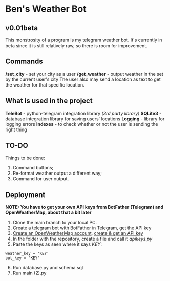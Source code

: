 # Ben's Weather Bot
## v0.01beta
This monstrosity of a program is my telegram weather bot.
It's currently in beta since it is still relatively raw, so there is room for improvement.

## Commands
**/set_city** - set your city as a user
**/get_weather** - output weather in the set by the current user's city
The user also may send a location as text to get the weather for that specific location.

## What is used in the project
**TeleBot** - python-telegram integration library *(3rd party library)*
**SQLite3** - database integration library for saving users' locations
**Logging** - library for logging errors
**Indexes** - to check whether or not the user is sending the right thing

## TO-DO
Things to be done:
1. Command buttons;
2. Re-format weather output a different way;
3. Command for user output.

## Deployment
**NOTE: You have to get your own API keys from BotFather (Telegram) and OpenWeatherMap, about that a bit later**

1. Clone the main branch to your local PC.
2. Create a telegram bot with BotFather in Telegram, get the API key
3. [Create an OpenWeatherMap account](https://home.openweathermap.org/users/sign_in), [create & get an API key](https://home.openweathermap.org/api_keys)
4. In the folder with the repository, create a file and call it *apikeys.py*
5. Paste the keys as seen where it says *KEY*:
```
weather_key = 'KEY'
bot_key = 'KEY'
```
6. Run database.py and schema.sql
7. Run main (2).py